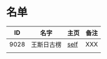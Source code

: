 
# 名单

|  ID    |  名字    |  主页    | 备注     |
| ---- | ---- | ---- | ---- |
|  9028    |   王斯日古楞   |      [self](9047.md)   | XXX  |
|     |      |      |      |
